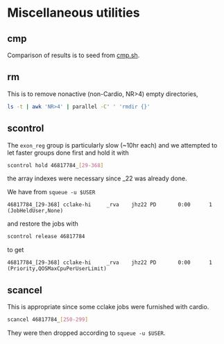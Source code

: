 # Miscellaneous utilities

## cmp

Comparison of results is to seed from [cmp.sh](cmp.sh).

## rm

This is to remove nonactive (non-Cardio, NR>4) empty directories,

```bash
ls -t | awk 'NR>4' | parallel -C' ' 'rmdir {}'
```
## scontrol

The `exon_reg` group is particularly slow (~10hr each) and we attempted to let faster groups done first and hold it with

```bash
scontrol hold 46817784_[29-368]
```

the array indexes were necessary since _22 was already done.

We have from `squeue -u $USER`

```
46817784_[29-368] cclake-hi     _rva    jhz22 PD       0:00      1 (JobHeldUser,None)
```

and restore the jobs with

```bash
scontrol release 46817784
```

to get

```
46817784_[29-368] cclake-hi     _rva    jhz22 PD       0:00      1 (Priority,QOSMaxCpuPerUserLimit)
```

## scancel

This is appropriate since some cclake jobs were furnished with cardio.

```bash
scancel 46817784_[250-299]
```

They were then dropped according to `squeue -u $USER`.
